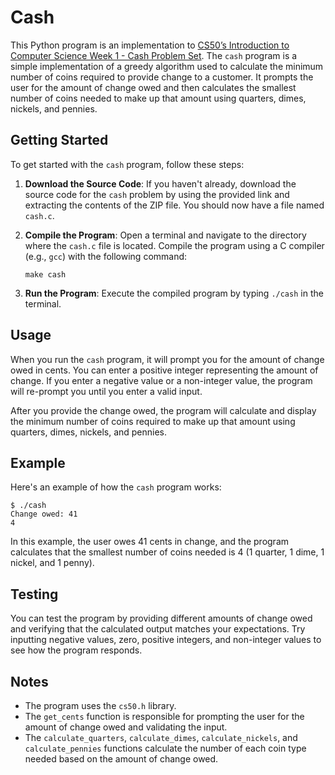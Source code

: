 # Cash

This Python program is an implementation to [CS50’s Introduction to Computer Science Week 1 - Cash Problem Set](https://cs50.harvard.edu/x/2023/psets/1/cash/). The `cash` program is a simple implementation of a greedy algorithm used to calculate the minimum number of coins required to provide change to a customer. It prompts the user for the amount of change owed and then calculates the smallest number of coins needed to make up that amount using quarters, dimes, nickels, and pennies.

## Getting Started

To get started with the `cash` program, follow these steps:

1. **Download the Source Code**: If you haven't already, download the source code for the `cash` problem by using the provided link and extracting the contents of the ZIP file. You should now have a file named `cash.c`.

2. **Compile the Program**: Open a terminal and navigate to the directory where the `cash.c` file is located. Compile the program using a C compiler (e.g., `gcc`) with the following command:

   ```
   make cash
   ```

3. **Run the Program**: Execute the compiled program by typing `./cash` in the terminal.

## Usage

When you run the `cash` program, it will prompt you for the amount of change owed in cents. You can enter a positive integer representing the amount of change. If you enter a negative value or a non-integer value, the program will re-prompt you until you enter a valid input.

After you provide the change owed, the program will calculate and display the minimum number of coins required to make up that amount using quarters, dimes, nickels, and pennies.

## Example

Here's an example of how the `cash` program works:

```
$ ./cash
Change owed: 41
4
```

In this example, the user owes 41 cents in change, and the program calculates that the smallest number of coins needed is 4 (1 quarter, 1 dime, 1 nickel, and 1 penny).

## Testing

You can test the program by providing different amounts of change owed and verifying that the calculated output matches your expectations. Try inputting negative values, zero, positive integers, and non-integer values to see how the program responds.

## Notes

- The program uses the `cs50.h` library.
- The `get_cents` function is responsible for prompting the user for the amount of change owed and validating the input.
- The `calculate_quarters`, `calculate_dimes`, `calculate_nickels`, and `calculate_pennies` functions calculate the number of each coin type needed based on the amount of change owed.